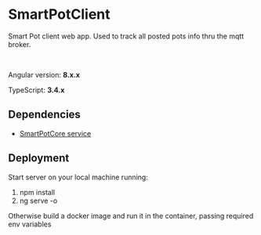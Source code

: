# SmartPotClient

Smart Pot client web app.
Used to track all posted pots info thru the mqtt broker.

<br>

Angular version: **8.x.x**

TypeScript: **3.4.x**

## Dependencies 

* [SmartPotCore service][smart-pot-core-service]



## Deployment

Start server on your local machine running:
1. npm install
2. ng serve -o 

Otherwise build a docker image and run it in the container, passing required env variables

[smart-pot-core-service]: https://github.com/borulchenko/smart-pot-core
